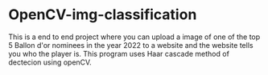 # OpenCV-img-classification
This is a end to end project where you can upload a image of one of the top 5 Ballon d'or nominees in the year 2022  to a website and the website tells you who the player is.
This program uses Haar cascade method of dectecion using openCV.

